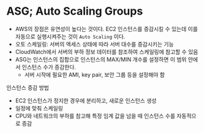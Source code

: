 # ASG; Auto Scaling Groups

- AWS의 장점은 유연성이 높다는 것이다. EC2 인스턴스를 증감시킬 수 있는데 이를 자동으로 실행시켜주는 것이 `Auto Scaling` 이다.
- 오토 스케일링: 서버의 액세스 상태에 따라 서버 대수를 증감시키는 기능
- CloudWatch에서 서버의 부하 정보 데이터를 참조하여 스케일링에 참고할 수 있음
- ASG는 인스턴스의 집합으로 인스턴스의 MAX/MIN 개수를 설정하면 이 범위 안에서 인스턴스 수가 증감한다.
  - 서버 시작에 필요한 AMI, key pair, 보안 그룹 등을 설정해야 함

인스턴스 증감 방법
- EC2 인스턴스가 정지한 경우에 분리하고, 새로운 인스턴스 생성
- 일정에 맞춰 스케일링
- CPU와 네트워크의 부하를 참고해 특정 임계 값을 넘을 때 인스턴스 수를 자동적으로 증감
